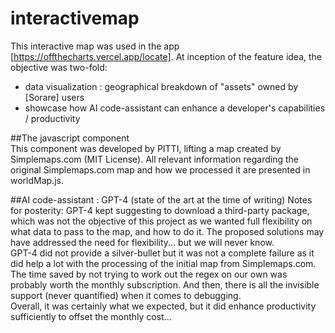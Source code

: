 # interactivemap  
This interactive map was used in the app [https://offthecharts.vercel.app/locate]. At inception of the feature idea, the objective was two-fold:  
- data visualization : geographical breakdown of "assets" owned by [Sorare] users
- showcase how AI code-assistant can enhance a developer's capabilities / productivity  

##The javascript component  
This component was developed by PITTI, lifting a map created by Simplemaps.com (MIT License). All relevant information regarding the original Simplemaps.com map and how we processed it are presented in worldMap.js.  

##AI code-assistant : GPT-4 (state of the art at the time of writing)
Notes for posterity: GPT-4 kept suggesting to download a third-party package, which was not the objective of this project as we wanted full flexibility on what data to pass to the map, and how to do it. The proposed solutions may have addressed the need for flexibility... but we will never know.  
GPT-4 did not provide a silver-bullet but it was not a complete failure as it did help a lot with the processing of the initial map from Simplemaps.com. The time saved by not trying to work out the regex on our own was probably worth the monthly subscription. And then, there is all the invisible support (never quantified) when it comes to debugging.  
Overall, it was certainly what we expected, but it did enhance productivity sufficiently to offset the monthly cost... 
